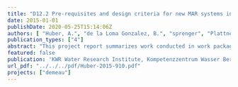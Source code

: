 ```yaml
---
title: "D12.2 Pre-requisites and design criteria for new MAR systems in compliance with EU WFD and GWD (including pre-treatment)"
date: 2015-01-01
publishDate: 2020-05-25T15:14:06Z
authors: [ "Huber, A.", "de la Loma Gonzalez, B.", "sprenger", "Plattner, J.", "Stamm, L.", "Hüsch, R.", "Hannappel, S." ]
publication_types: ["4"]
abstract: "This project report summarizes work conducted in work package 12 of the DEMEAU project. Along with Deliverable 12.1 it covers all tasks from work package 12 as formulated in the Description of Work (DoW). This report contains information about (pre-) feasibility studies, design recommendations and pre-treatment options for different types of MAR. The wide range of hydrogeological features encountered in reality makes a site-by-site approach indispensable. As part of this effort the hydrogeological pre-requisites for surface spreading and deep well injection techniques are described in detail. In chapter 2, ten essential hydrogeological parameters are defined by objective criterias. The following chapter outlines and describes how to obtain these essential hydrogeological parameters. This feasibility assessment starts with the screening of the potential site based on a structured procedure. Site investigations start with relatively cheap but numerous field and laboratory testing and continue to more cost-demanding but less numerous tests. With this procedure it is possible to carry out technical site feasibility in a costand time efficient way. The fourth chapter investigates the International Hydrogeological Map of Europe (IHME 1500) as a planning basis for pre-feasibility of new MAR sites. It was found that the IHME 1500 is useful for a pre-assessment, but detailed regional and local scale maps (and investigations) are additionally necessary to effectively assess hydrogeological features. The final chapter deals with pre-treatment options for MAR. Pre-treatment is necessary to remove critical contaminants from the source water to i) enhance system performance and removal efficiencies, ii) ensure the long-term functioning of the system, iii) meet regulatory demands and iv) ensure beneficial uses of the aquifer beyond the attenuation zone. Available pre-treatment methods in relation to source water type and intended end-use are described. Based on chemical concentrations in source water and intended end-use the most appropriate pre-treatment method can be assessed from a table. Altogether this report thus provides guidance in designing new MAR systems based on a sound hydrogeological site characterisation and pre-feasibility assessment based on available information and parameters obtained from structured investigations."
featured: false
publication: 'KWR Water Research Institute, Kompetenzzentrum Wasser Berlin gGmbH, HYDOR Consult GmbH, Fachhochschule Nordwestschweiz'
url_pdf: "../../../pdf/Huber-2015-910.pdf"
projects: ["demeau"]
---
```


